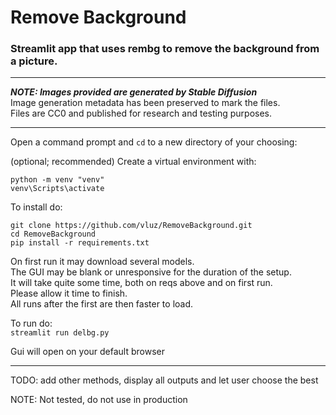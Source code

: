 # Remove Background
### Streamlit app that uses rembg to remove the background from a picture.
<hr>

***NOTE: Images provided are generated by Stable Diffusion***
<br>
Image generation metadata has been preserved to mark the files.
<br>
Files are CC0 and published for research and testing purposes.

<hr>

Open a command prompt and `cd` to a new directory of your choosing:

(optional; recommended) Create a virtual environment with:
```
python -m venv "venv"
venv\Scripts\activate
```

To install do:
```
git clone https://github.com/vluz/RemoveBackground.git
cd RemoveBackground
pip install -r requirements.txt
```

On first run it may download several models.
<br>
The GUI may be blank or unresponsive for the duration of the setup.
<br>
It will take quite some time, both on reqs above and on first run.
<br>
Please allow it time to finish.
<br>
All runs after the first are then faster to load.

To run do:<br>
`streamlit run delbg.py`

Gui will open on your default browser

<hr>

TODO: add other methods, display all outputs and let user choose the best

NOTE: Not tested, do not use in production

